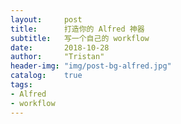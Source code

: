 ```yaml
---
layout:     post
title:      打造你的 Alfred 神器
subtitle:   写一个自己的 workflow
date:       2018-10-28
author:     "Tristan"
header-img: "img/post-bg-alfred.jpg"
catalog:    true
tags:
- Alfred
- workflow
---
```


